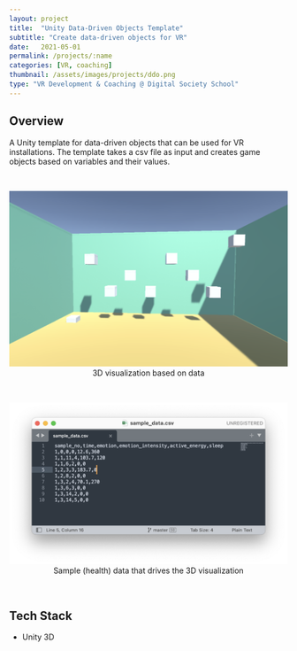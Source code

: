 ```yaml
---
layout: project
title:  "Unity Data-Driven Objects Template"
subtitle: "Create data-driven objects for VR"
date:   2021-05-01
permalink: /projects/:name
categories: [VR, coaching]
thumbnail: /assets/images/projects/ddo.png
type: "VR Development & Coaching @ Digital Society School"
---
```


## Overview

A Unity template for data-driven objects that can be used for VR installations. The template takes a csv file as input and creates game objects based on variables and their values.

<br/>
<p align="center">
<img src="/assets/images/projects/ddo.png" alt="3D visualization based on data" title="3D visualization based on data" width="800px" />
<br/>
3D visualization based on data
</p>

<br/>
<p align="center">
<img src="/assets/images/projects/ddo-sample-data.png" alt="Sample data" title="Sample data" width="800px" />
<br/>
Sample (health) data that drives the 3D visualization
</p>

<br/>

## Tech Stack
 - Unity 3D

<!-- <a href="https://github.com/kwansupp/room-bot" target="_blank">[Repo]</a> -->